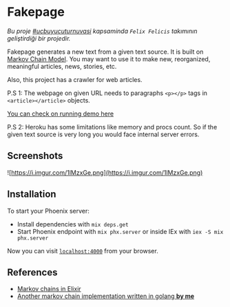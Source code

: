 # Fakepage

_Bu proje [#ucbuyucuturnuvasi](https://ucbuyucuturnuvasi.com/) kapsaminda `Felix Felicis` takımının geliştirdiği bir projedir._

Fakepage generates a new text from a given text source. It is built on [Markov Chain Model](https://en.wikipedia.org/wiki/Markov_chain). You may want to use it to make new, reorganized, meaningful articles, news, stories, etc.

Also, this project has a crawler for web articles.

P.S 1: The webpage on given URL needs to paragraphs `<p></p>` tags in `<article></article>` objects.

[You can check on running demo here](https://ancient-brushlands-26359.herokuapp.com/)

P.S 2: Heroku has some limitations like memory and procs count. So if the given text source is very long you would face internal server errors.

## Screenshots

![https://i.imgur.com/1lMzxGe.png](https://i.imgur.com/1lMzxGe.png)

## Installation

To start your Phoenix server:

  * Install dependencies with `mix deps.get`
  * Start Phoenix endpoint with `mix phx.server` or inside IEx with `iex -S mix phx.server`

Now you can visit [`localhost:4000`](http://localhost:4000) from your browser.

## References

* [Markov chains in Elixir](https://neiro.io/2016-07-31-markov-chains-in-elixir.md.html)
* [Another markov chain implementation written in golang **by me**](https://github.com/murat/mark-go-v/blob/master/main.go)